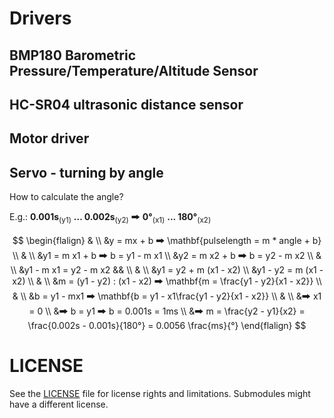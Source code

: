 # Drivers

## BMP180 Barometric Pressure/Temperature/Altitude Sensor

## HC-SR04 ultrasonic distance sensor

## Motor driver

## Servo - turning by angle
How to calculate the angle?  

E.g.: **0.001s**<sub>(y1)</sub> **... 0.002s**<sub>(y2)</sub> 🠲 **0°**<sub>(x1)</sub> **... 180°**<sub>(x2)</sub>  

$$
\begin{flalign}
 & \\
 &y = mx + b  🠲  \mathbf{pulselength = m * angle + b} \\
 & \\
 &y1 = m x1 + b  🠲  b = y1 - m x1 \\
 &y2 = m x2 + b  🠲  b = y2 - m x2 \\
 & \\ 
 &y1 - m x1 = y2 - m x2 && \\
 & \\
 &y1 = y2 + m (x1 - x2) \\
 &y1 - y2 = m (x1 - x2) \\
 & \\
 &m = (y1 - y2) : (x1 - x2)  🠲  \mathbf{m = \frac{y1 - y2}{x1 - x2}} \\
 & \\
 &b = y1 - mx1  🠲  \mathbf{b = y1 - x1\frac{y1 - y2}{x1 - x2}} \\
 & \\
 &🠲   x1 = 0 \\
 &🠲   b = y1  🠲  b = 0.001s = 1ms \\
 &🠲   m = \frac{y2 - y1}{x2} = \frac{0.002s - 0.001s}{180°} = 0.0056 \frac{ms}{°}
\end{flalign}
$$


# LICENSE
See the [LICENSE](LICENSE) file for license rights and limitations.
Submodules might have a different license.

